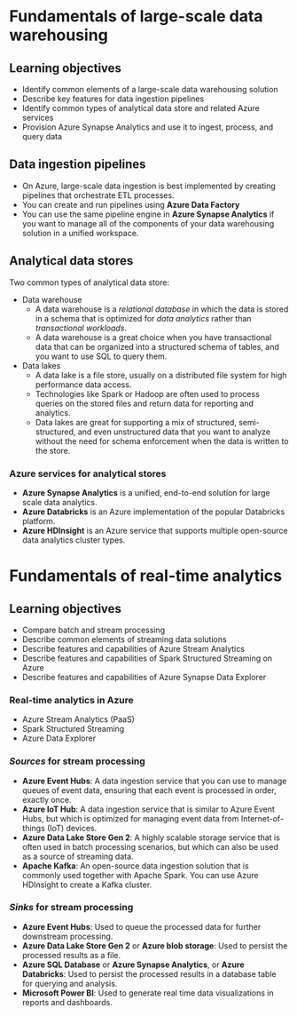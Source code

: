 # Fundamentals of large-scale data warehousing 
## Learning objectives
- Identify common elements of a large-scale data warehousing solution
- Describe key features for data ingestion pipelines
- Identify common types of analytical data store and related Azure services
- Provision Azure Synapse Analytics and use it to ingest, process, and query data

## Data ingestion pipelines
- On Azure, large-scale data ingestion is best implemented by creating pipelines that orchestrate ETL processes. 
- You can create and run pipelines using **Azure Data Factory**
- You can use the same pipeline engine in **Azure Synapse Analytics** if you want to manage all of the components of your data warehousing solution in a unified workspace.

## Analytical data stores
Two common types of analytical data store:
- Data warehouse
  - A data warehouse is a _relational database_ in which the data is stored in a schema that is optimized for _data analytics_ rather than _transactional workloads_.
  - A data warehouse is a great choice when you have transactional data that can be organized into a structured schema of tables, and you want to use SQL to query them.
- Data lakes
  - A data lake is a file store, usually on a distributed file system for high performance data access. 
  - Technologies like Spark or Hadoop are often used to process queries on the stored files and return data for reporting and analytics.
  - Data lakes are great for supporting a mix of structured, semi-structured, and even unstructured data that you want to analyze without the need for schema enforcement when the data is written to the store.

### Azure services for analytical stores
- **Azure Synapse Analytics** is a unified, end-to-end solution for large scale data analytics.
- **Azure Databricks** is an Azure implementation of the popular Databricks platform.
- **Azure HDInsight** is an Azure service that supports multiple open-source data analytics cluster types.

# Fundamentals of real-time analytics
## Learning objectives
- Compare batch and stream processing
- Describe common elements of streaming data solutions
- Describe features and capabilities of Azure Stream Analytics
- Describe features and capabilities of Spark Structured Streaming on Azure
- Describe features and capabilities of Azure Synapse Data Explorer

### Real-time analytics in Azure
- Azure Stream Analytics (PaaS)
- Spark Structured Streaming
- Azure Data Explorer

### _Sources_ for stream processing
- **Azure Event Hubs**: A data ingestion service that you can use to manage queues of event data, ensuring that each event is processed in order, exactly once.
- **Azure IoT Hub**: A data ingestion service that is similar to Azure Event Hubs, but which is optimized for managing event data from Internet-of-things (IoT) devices.
- **Azure Data Lake Store Gen 2**: A highly scalable storage service that is often used in batch processing scenarios, but which can also be used as a source of streaming data.
- **Apache Kafka**: An open-source data ingestion solution that is commonly used together with Apache Spark. You can use Azure HDInsight to create a Kafka cluster.

### _Sinks_ for stream processing
- **Azure Event Hubs**: Used to queue the processed data for further downstream processing.
- **Azure Data Lake Store Gen 2** or **Azure blob storage**: Used to persist the processed results as a file.
- **Azure SQL Database** or **Azure Synapse Analytics**, or **Azure Databricks**: Used to persist the processed results in a database table for querying and analysis.
- **Microsoft Power BI**: Used to generate real time data visualizations in reports and dashboards.













